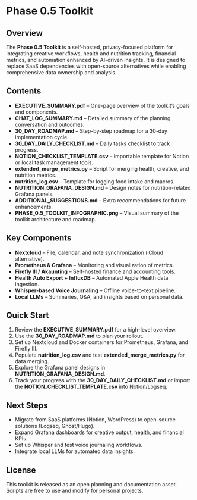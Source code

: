 
# Phase 0.5 Toolkit

## Overview
The **Phase 0.5 Toolkit** is a self-hosted, privacy-focused platform for integrating creative workflows, health and nutrition tracking, financial metrics, and automation enhanced by AI-driven insights. It is designed to replace SaaS dependencies with open-source alternatives while enabling comprehensive data ownership and analysis.

## Contents
- **EXECUTIVE_SUMMARY.pdf** – One-page overview of the toolkit’s goals and components.
- **CHAT_LOG_SUMMARY.md** – Detailed summary of the planning conversation and outcomes.
- **30_DAY_ROADMAP.md** – Step-by-step roadmap for a 30-day implementation cycle.
- **30_DAY_DAILY_CHECKLIST.md** – Daily tasks checklist to track progress.
- **NOTION_CHECKLIST_TEMPLATE.csv** – Importable template for Notion or local task management tools.
- **extended_merge_metrics.py** – Script for merging health, creative, and nutrition metrics.
- **nutrition_log.csv** – Template for logging food intake and macros.
- **NUTRITION_GRAFANA_DESIGN.md** – Design notes for nutrition-related Grafana panels.
- **ADDITIONAL_SUGGESTIONS.md** – Extra recommendations for future enhancements.
- **PHASE_0.5_TOOLKIT_INFOGRAPHIC.png** – Visual summary of the toolkit architecture and roadmap.

## Key Components
- **Nextcloud** – File, calendar, and note synchronization (iCloud alternative).
- **Prometheus & Grafana** – Monitoring and visualization of metrics.
- **Firefly III / Akaunting** – Self-hosted finance and accounting tools.
- **Health Auto Export + InfluxDB** – Automated Apple Health data ingestion.
- **Whisper-based Voice Journaling** – Offline voice-to-text pipeline.
- **Local LLMs** – Summaries, Q&A, and insights based on personal data.

## Quick Start
1. Review the **EXECUTIVE_SUMMARY.pdf** for a high-level overview.
2. Use the **30_DAY_ROADMAP.md** to plan your rollout.
3. Set up Nextcloud and Docker containers for Prometheus, Grafana, and Firefly III.
4. Populate **nutrition_log.csv** and test **extended_merge_metrics.py** for data merging.
5. Explore the Grafana panel designs in **NUTRITION_GRAFANA_DESIGN.md**.
6. Track your progress with the **30_DAY_DAILY_CHECKLIST.md** or import the **NOTION_CHECKLIST_TEMPLATE.csv** into Notion/Logseq.

## Next Steps
- Migrate from SaaS platforms (Notion, WordPress) to open-source solutions (Logseq, Ghost/Hugo).
- Expand Grafana dashboards for creative output, health, and financial KPIs.
- Set up Whisper and test voice journaling workflows.
- Integrate local LLMs for automated data insights.

## License
This toolkit is released as an open planning and documentation asset. Scripts are free to use and modify for personal projects.
